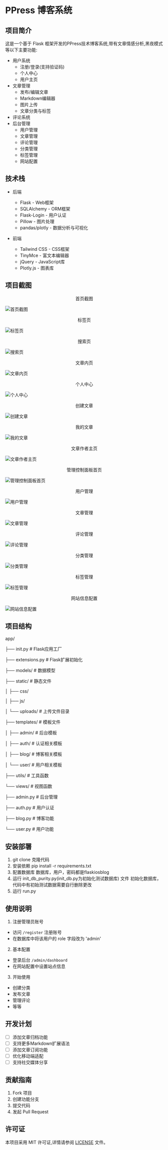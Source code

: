 # PPress 博客系统

## 项目简介
这是一个基于 Flask 框架开发的PPress技术博客系统,带有文章情感分析,黑夜模式等以下主要功能:

- 用户系统
  - 注册/登录(支持验证码)
  - 个人中心
  - 用户主页
- 文章管理
  - 发布/编辑文章
  - Markdown编辑器
  - 图片上传
  - 文章分类与标签
- 评论系统
- 后台管理
  - 用户管理
  - 文章管理  
  - 评论管理
  - 分类管理
  - 标签管理
  - 网站配置

## 技术栈

- 后端
  - Flask - Web框架
  - SQLAlchemy - ORM框架
  - Flask-Login - 用户认证
  - Pillow - 图片处理
  - pandas/plotly - 数据分析与可视化

- 前端
  - Tailwind CSS - CSS框架
  - TinyMce - 富文本编辑器
  - jQuery - JavaScript库
  - Plotly.js - 图表库

## 项目截图
<p align="center">首页截图</p>

![首页截图](/viewimg/index.png)

<p align="center">标签页</p>

![标签页](/viewimg/tagpage.png)

<p align="center">搜索页</p>

![搜索页](/viewimg/search.png)

<p align="center">文章内页</p>

![文章内页](/viewimg/article.png)

<p align="center">个人中心</p>

![个人中心](/viewimg/mepage.png)

<p align="center">创建文章</p>

![创建文章](/viewimg/create_article.png)

<p align="center">我的文章</p>

![我的文章](/viewimg/myarticle.png)

<p align="center">文章作者主页</p>

![文章作者主页](/viewimg/userpage.png)

<p align="center">管理控制面板首页</p>

![管理控制面板首页](/viewimg/admin_dashboard.png)

<p align="center">用户管理</p>

![用户管理](/viewimg/admin_users.png)

<p align="center">文章管理</p>

![文章管理](/viewimg/admin_articles.png)

<p align="center">评论管理</p>

![评论管理](/viewimg/admin_comments.png)

<p align="center">分类管理</p>

![分类管理](/viewimg/admin_categories.png)

<p align="center">标签管理</p>

![标签管理](/viewimg/admin_tags.png)

<p align="center">网站信息配置</p>

![网站信息配置](/viewimg/admin_siteconfig.png)








## 项目结构

app/

├── init.py # Flask应用工厂

├── extensions.py # Flask扩展初始化

├── models/ # 数据模型

├── static/ # 静态文件

│ ├── css/

│ ├── js/

│ └── uploads/ # 上传文件目录

├── templates/ # 模板文件

│ ├── admin/ # 后台模板

│ ├── auth/ # 认证相关模板

│ ├── blog/ # 博客相关模板

│ └── user/ # 用户相关模板

├── utils/ # 工具函数

└── views/ # 视图函数

├── admin.py # 后台管理

├── auth.py # 用户认证

├── blog.py # 博客功能

└── user.py # 用户功能

## 安装部署

1. git clone 克隆代码
2. 安装依赖 pip install -r requirements.txt
3. 配置数据库 数据库，用户，密码都是flaskiosblog
4. 运行 init_db_purity.py(init_db.py为初始化测试数据库) 文件 初始化数据库，代码中有初始测试数据需要自行删除更改
5. 运行 run.py

## 使用说明

1. 注册管理员账号
- 访问 `/register` 注册账号
- 在数据库中将该用户的 role 字段改为 'admin'

2. 基本配置
- 登录后台 `/admin/dashboard`
- 在网站配置中设置站点信息

3. 开始使用
- 创建分类
- 发布文章
- 管理评论
- 等等

## 开发计划

- [ ] 添加文章归档功能
- [ ] 支持更多Markdown扩展语法
- [ ] 添加文章订阅功能
- [ ] 优化移动端适配
- [ ] 支持社交媒体分享

## 贡献指南

1. Fork 项目
2. 创建功能分支
3. 提交代码
4. 发起 Pull Request

## 许可证

本项目采用 MIT 许可证,详情请参阅 [LICENSE](LICENSE) 文件。